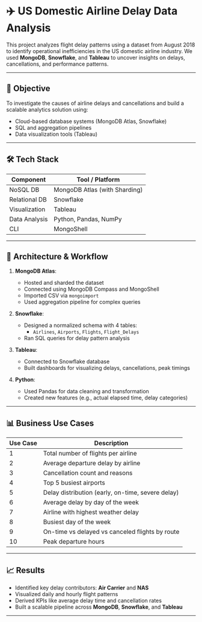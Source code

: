 # ✈️ US Domestic Airline Delay Data Analysis

This project analyzes flight delay patterns using a dataset from August 2018 to identify operational inefficiencies in the US domestic airline industry. We used **MongoDB**, **Snowflake**, and **Tableau** to uncover insights on delays, cancellations, and performance patterns.

---

## 🧠 Objective

To investigate the causes of airline delays and cancellations and build a scalable analytics solution using:
- Cloud-based database systems (MongoDB Atlas, Snowflake)
- SQL and aggregation pipelines
- Data visualization tools (Tableau)

---

## 🛠️ Tech Stack

| Component         | Tool / Platform                      |
|------------------|--------------------------------------|
| NoSQL DB         | MongoDB Atlas (with Sharding)        |
| Relational DB     | Snowflake                            |
| Visualization     | Tableau                              |
| Data Analysis     | Python, Pandas, NumPy                |
| CLI               | MongoShell                           |

---

## 🔄 Architecture & Workflow

1. **MongoDB Atlas**:
   - Hosted and sharded the dataset
   - Connected using MongoDB Compass and MongoShell
   - Imported CSV via `mongoimport`
   - Used aggregation pipeline for complex queries

2. **Snowflake**:
   - Designed a normalized schema with 4 tables:
     - `Airlines`, `Airports`, `Flights`, `Flight_Delays`
   - Ran SQL queries for delay pattern analysis

3. **Tableau**:
   - Connected to Snowflake database
   - Built dashboards for visualizing delays, cancellations, peak timings

4. **Python**:
   - Used Pandas for data cleaning and transformation
   - Created new features (e.g., actual elapsed time, delay categories)

---

## 📊 Business Use Cases

| Use Case | Description |
|----------|-------------|
| 1 | Total number of flights per airline |
| 2 | Average departure delay by airline |
| 3 | Cancellation count and reasons |
| 4 | Top 5 busiest airports |
| 5 | Delay distribution (early, on-time, severe delay) |
| 6 | Average delay by day of the week |
| 7 | Airline with highest weather delay |
| 8 | Busiest day of the week |
| 9 | On-time vs delayed vs canceled flights by route |
| 10 | Peak departure hours |

---

## 📈 Results

- Identified key delay contributors: **Air Carrier** and **NAS**
- Visualized daily and hourly flight patterns
- Derived KPIs like average delay time and cancellation rates
- Built a scalable pipeline across **MongoDB**, **Snowflake**, and **Tableau**

---


